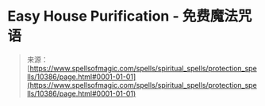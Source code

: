 <!--yml

category: 未分类

date: 2024-06-12 18:46:58

-->

# Easy House Purification - 免费魔法咒语

> 来源：[https://www.spellsofmagic.com/spells/spiritual_spells/protection_spells/10386/page.html#0001-01-01](https://www.spellsofmagic.com/spells/spiritual_spells/protection_spells/10386/page.html#0001-01-01)
